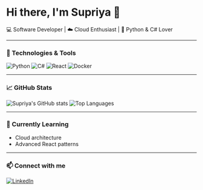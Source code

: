 <!--
**supriyadua2420/supriyadua2420** is a ✨ _special_ ✨ repository because its `README.md` (this file) appears on your GitHub profile.

Here are some ideas to get you started:

- 🔭 I’m currently working on ...
- 🌱 I’m currently learning ...
- 👯 I’m looking to collaborate on ...
- 🤔 I’m looking for help with ...
- 💬 Ask me about ...
- 📫 How to reach me: ...
- 😄 Pronouns: ...
- ⚡ Fun fact: ...
-->

# Hi there, I'm Supriya 👋

💻 Software Developer | ☁️ Cloud Enthusiast | 🐍 Python & C# Lover

---

### 🔧 Technologies & Tools
![Python](https://img.shields.io/badge/-Python-3776AB?logo=python&logoColor=white)
![C#](https://img.shields.io/badge/-C%23-239120?logo=c-sharp&logoColor=white)
![React](https://img.shields.io/badge/-React-61DAFB?logo=react&logoColor=black)
![Docker](https://img.shields.io/badge/-Docker-2496ED?logo=docker&logoColor=white)

---

### 📈 GitHub Stats
![Supriya's GitHub stats](https://github-readme-stats.vercel.app/api?username=supriyadua2420&show_icons=true&theme=tokyonight)
![Top Languages](https://github-readme-stats.vercel.app/api/top-langs/?username=supriyadua2420&layout=compact&theme=tokyonight)

---

### 🌱 Currently Learning
- Cloud architecture
- Advanced React patterns

---

### 📫 Connect with me
[![LinkedIn](https://img.shields.io/badge/-LinkedIn-blue?logo=linkedin&logoColor=white)](YOUR_LINKEDIN_URL)

